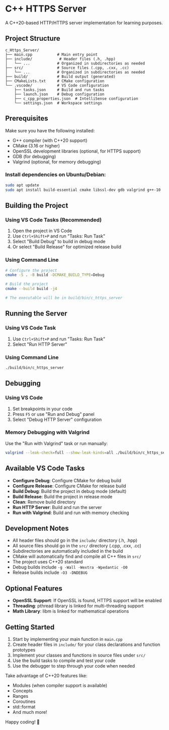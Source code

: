 # C++ HTTPS Server

A C++20-based HTTP/HTTPS server implementation for learning purposes.

## Project Structure

```
c_Https_Server/
├── main.cpp           # Main entry point
├── include/            # Header files (.h, .hpp)
│   └── ...            # Organized in subdirectories as needed
├── src/               # Source files (.cpp, .cxx, .cc)
│   └── ...            # Organized in subdirectories as needed
├── build/             # Build output (generated)
├── CMakeLists.txt     # CMake configuration
└── .vscode/           # VS Code configuration
    ├── tasks.json     # Build and run tasks
    ├── launch.json    # Debug configuration
    ├── c_cpp_properties.json  # IntelliSense configuration
    └── settings.json  # Workspace settings
```

## Prerequisites

Make sure you have the following installed:

- G++ compiler (with C++20 support)
- CMake (3.16 or higher)
- OpenSSL development libraries (optional, for HTTPS support)
- GDB (for debugging)
- Valgrind (optional, for memory debugging)

### Install dependencies on Ubuntu/Debian:

```bash
sudo apt update
sudo apt install build-essential cmake libssl-dev gdb valgrind g++-10
```

## Building the Project

### Using VS Code Tasks (Recommended)

1. Open the project in VS Code
2. Use `Ctrl+Shift+P` and run "Tasks: Run Task"
3. Select "Build Debug" to build in debug mode
4. Or select "Build Release" for optimized release build

### Using Command Line

```bash
# Configure the project
cmake -S . -B build -DCMAKE_BUILD_TYPE=Debug

# Build the project
cmake --build build -j4

# The executable will be in build/bin/c_https_server
```

## Running the Server

### Using VS Code Task

1. Use `Ctrl+Shift+P` and run "Tasks: Run Task"
2. Select "Run HTTP Server"

### Using Command Line

```bash
./build/bin/c_https_server
```

## Debugging

### Using VS Code

1. Set breakpoints in your code
2. Press `F5` or use "Run and Debug" panel
3. Select "Debug HTTP Server" configuration

### Memory Debugging with Valgrind

Use the "Run with Valgrind" task or run manually:

```bash
valgrind --leak-check=full --show-leak-kinds=all ./build/bin/c_https_server
```

## Available VS Code Tasks

- **Configure Debug**: Configure CMake for debug build
- **Configure Release**: Configure CMake for release build
- **Build Debug**: Build the project in debug mode (default)
- **Build Release**: Build the project in release mode
- **Clean**: Remove build directory
- **Run HTTP Server**: Build and run the server
- **Run with Valgrind**: Build and run with memory checking

## Development Notes

- All header files should go in the `include/` directory (.h, .hpp)
- All source files should go in the `src/` directory (.cpp, .cxx, .cc)
- Subdirectories are automatically included in the build
- CMake will automatically find and compile all C++ files in `src/`
- The project uses C++20 standard
- Debug builds include `-g -Wall -Wextra -Wpedantic -O0`
- Release builds include `-O3 -DNDEBUG`

## Optional Features

- **OpenSSL Support**: If OpenSSL is found, HTTPS support will be enabled
- **Threading**: pthread library is linked for multi-threading support
- **Math Library**: libm is linked for mathematical operations

## Getting Started

1. Start by implementing your main function in `main.cpp`
2. Create header files in `include/` for your class declarations and function prototypes
3. Implement your classes and functions in source files under `src/`
4. Use the build tasks to compile and test your code
5. Use the debugger to step through your code when needed

Take advantage of C++20 features like:
- Modules (when compiler support is available)
- Concepts
- Ranges
- Coroutines
- std::format
- And much more!

Happy coding! 🚀
